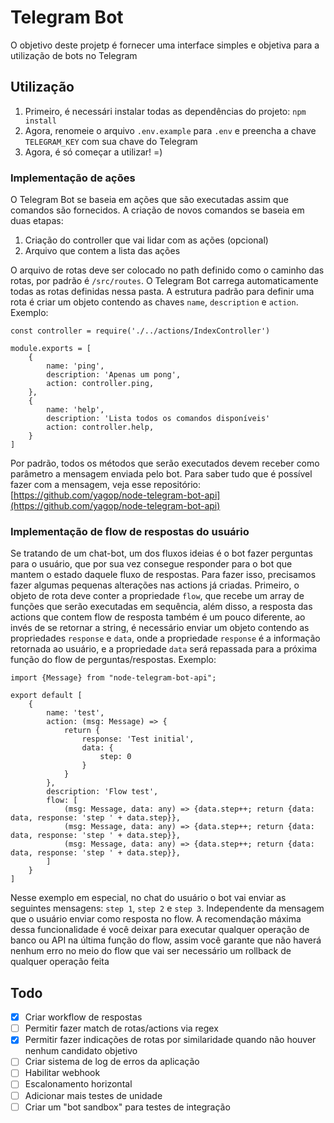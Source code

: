 # Telegram Bot

O objetivo deste projetp é fornecer uma interface simples e objetiva para a utilização de bots no Telegram

## Utilização

1) Primeiro, é necessári instalar todas as dependências do projeto: `npm install`
2) Agora, renomeie o arquivo `.env.example` para `.env` e preencha a chave `TELEGRAM_KEY` com sua chave do Telegram
3) Agora, é só começar a utilizar! =)

### Implementação de ações

O Telegram Bot se baseia em ações que são executadas assim que comandos são fornecidos. A criação de novos comandos se 
baseia em duas etapas:
1) Criação do controller que vai lidar com as ações (opcional)
2) Arquivo que contem a lista das ações

O arquivo de rotas deve ser colocado no path definido como o caminho das rotas, por padrão é `/src/routes`. O 
Telegram Bot carrega automaticamente todas as rotas definidas nessa pasta. A estrutura padrão para definir uma rota é 
criar um objeto contendo as chaves `name`, `description` e `action`. Exemplo:
```
const controller = require('./../actions/IndexController')

module.exports = [
    {
        name: 'ping',
        description: 'Apenas um pong',
        action: controller.ping,
    },
    {
        name: 'help',
        description: 'Lista todos os comandos disponíveis'
        action: controller.help,
    }
]
```
Por padrão, todos os métodos que serão executados devem receber como parâmetro a mensagem enviada pelo bot. Para saber
tudo que é possível fazer com a mensagem, veja esse repositório: 
[https://github.com/yagop/node-telegram-bot-api](https://github.com/yagop/node-telegram-bot-api)

### Implementação de flow de respostas do usuário
Se tratando de um chat-bot, um dos fluxos ideias é o bot fazer perguntas para o usuário, que por sua vez consegue 
responder para o bot que mantem o estado daquele fluxo de respostas. Para fazer isso, precisamos fazer algumas pequenas 
alterações nas actions já criadas. Primeiro, o objeto de rota deve conter a propriedade `flow`, que recebe um array de 
funções que serão executadas em sequência, além disso, a resposta das actions que contem flow de resposta também é um 
pouco diferente, ao invés de se retornar a string, é necessário enviar um objeto contendo as propriedades 
`response` e `data`, onde a propriedade `response` é a informação retornada ao usuário, e a propriedade `data` será 
repassada para a próxima função do flow de perguntas/respostas. Exemplo: 
```
import {Message} from "node-telegram-bot-api";

export default [
    {
        name: 'test',
        action: (msg: Message) => {
            return {
                response: 'Test initial',
                data: {
                    step: 0
                }
            }
        },
        description: 'Flow test',
        flow: [
            (msg: Message, data: any) => {data.step++; return {data: data, response: 'step ' + data.step}},
            (msg: Message, data: any) => {data.step++; return {data: data, response: 'step ' + data.step}},
            (msg: Message, data: any) => {data.step++; return {data: data, response: 'step ' + data.step}},
        ]
    }
]
```
Nesse exemplo em especial, no chat do usuário o bot vai enviar as seguintes mensagens: `step 1`, `step 2` e `step 3`. 
Independente da mensagem que o usuário enviar como resposta no flow. A recomendação máxima dessa funcionalidade é você
deixar para executar qualquer operação de banco ou API na última função do flow, assim você garante que não haverá 
nenhum erro no meio do flow que vai ser necessário um rollback de qualquer operação feita

## Todo
- [x] Criar workflow de respostas
- [ ] Permitir fazer match de rotas/actions via regex
- [x] Permitir fazer indicações de rotas por similaridade quando não houver nenhum candidato objetivo
- [ ] Criar sistema de log de erros da aplicação
- [ ] Habilitar webhook 
- [ ] Escalonamento horizontal
- [ ] Adicionar mais testes de unidade
- [ ] Criar um "bot sandbox" para testes de integração
